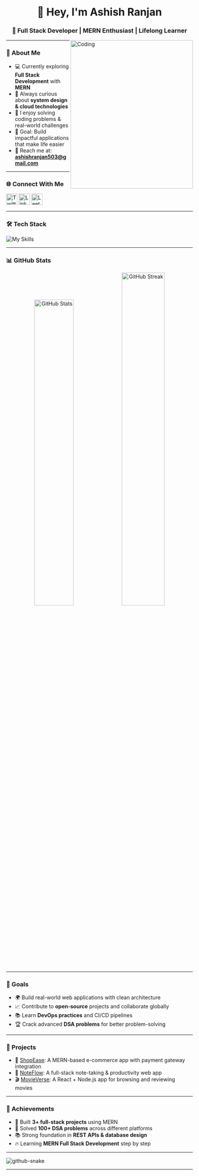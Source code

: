 <h1 align="center">👋 Hey, I'm Ashish Ranjan</h1>
<h3 align="center">🚀 Full Stack Developer | MERN Enthusiast | Lifelong Learner</h3>

<img align="right" alt="Coding" width="330" height="400" src="https://www.bing.com/th/id/OGC.c7ac7aa3f0f08ca8f5027c6638a66db7?o=7&pid=1.7&rm=3&rurl=https%3a%2f%2fraw.githubusercontent.com%2fdevSouvik%2fdevSouvik%2fmaster%2fgif3.gif&ehk=Tsb3ZlrWPafSIHxeLZqMFIuiHTD2z2W8dX5E5DgmbWI%3d" />

---

### 🌟 About Me
- 💻 Currently exploring **Full Stack Development** with **MERN**  
- 🌱 Always curious about **system design & cloud technologies**  
- 🧩 I enjoy solving coding problems & real-world challenges  
- 🎯 Goal: Build impactful applications that make life easier  
- 📧 Reach me at: **ashishranjan503@gmail.com**  

---

### 🌐 Connect With Me
<p align="left">
  <a href="https://x.com/ashishranjan" target="blank"><img src="https://cdn-icons-png.flaticon.com/512/733/733579.png" alt="Twitter" height="30" width="30" /></a>
  <a href="https://www.linkedin.com/in/ashish-ranjan-3830271b2/" target="blank"><img src="https://cdn-icons-png.flaticon.com/512/174/174857.png" alt="LinkedIn" height="30" width="30" /></a>
  <a href="https://leetcode.com/ashish_ranjan" target="blank"><img src="https://cdn.iconscout.com/icon/free/png-256/free-leetcode-3521542-2944960.png" alt="LeetCode" height="30" width="30" /></a>
</p>

---

### 🛠️ Tech Stack
![My Skills](https://skillicons.dev/icons?i=css,html,java,js,ts,vercel,netlify,bootstrap,next,nodejs,react,redux,tailwind,wordpress,mongodb,mysql,git,github,githubactions,notion,postman,vite,express,contextapi,socketio)


---

### 📊 GitHub Stats
<p align="center">
  <img src="https://github-readme-stats.vercel.app/api?username=ashishranjan&show_icons=true&theme=radical" alt="GitHub Stats" width="46%"/>
  <img src="https://github-readme-streak-stats.herokuapp.com/?user=ashishranjan&theme=radical" alt="GitHub Streak" width="48%"/>
</p>

---

### 🎯 Goals
- 🌍 Build real-world web applications with clean architecture  
- 📈 Contribute to **open-source** projects and collaborate globally  
- 📚 Learn **DevOps practices** and CI/CD pipelines  
- 🏆 Crack advanced **DSA problems** for better problem-solving  

---

### 🚀 Projects
- 🛒 [ShopEase](https://github.com/ashishranjan/shop-ease): A MERN-based e-commerce app with payment gateway integration  
- 📝 [NoteFlow](https://github.com/ashishranjan/noteflow): A full-stack note-taking & productivity web app  
- 🎬 [MovieVerse](https://github.com/ashishranjan/movieverse): A React + Node.js app for browsing and reviewing movies  

---

### 🏅 Achievements
- 🚀 Built **3+ full-stack projects** using MERN  
- 🧩 Solved **100+ DSA problems** across different platforms  
- 📚 Strong foundation in **REST APIs & database design**  
- 🔥 Learning **MERN Full Stack Development** step by step

---

<picture>
  <source media="(prefers-color-scheme: dark)" srcset="https://raw.githubusercontent.com/ankur1435/ankur1435/output/github-snake-dark.svg" />
  <source media="(prefers-color-scheme: light)" srcset="https://raw.githubusercontent.com/ankur1435/ankur1435/output/github-snake.svg" />
  <img alt="github-snake" src="https://raw.githubusercontent.com/tobiasmeyhoefer/tobiasmeyhoefer/output/github-snake.svg" />
</picture> 


---




